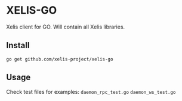 # XELIS-GO

Xelis client for GO. Will contain all Xelis libraries.

## Install

```cli
go get github.com/xelis-project/xelis-go
```

## Usage

Check test files for examples: `daemon_rpc_test.go` `daemon_ws_test.go`
